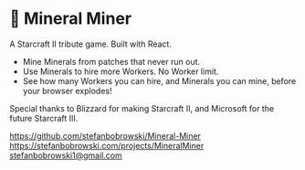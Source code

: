 # 💎 Mineral Miner

A Starcraft II tribute game. Built with React.

- Mine Minerals from patches that never run out.
- Use Minerals to hire more Workers. No Worker limit.
- See how many Workers you can hire, and Minerals you can mine, before your browser explodes!

Special thanks to Blizzard for making Starcraft II, and Microsoft for the future Starcraft III.

https://github.com/stefanbobrowski/Mineral-Miner
https://stefanbobrowski.com/projects/MineralMiner
stefanbobrowski1@gmail.com
